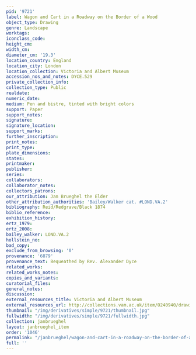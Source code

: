 ```yaml
---
pid: '9721'
label: Wagon and Cart in a Roadway on the Border of a Wood
object_type: Drawing
genre: Landscape
worktags:
iconclass_code:
height_cm:
width_cm:
diameter_cm: '19.3'
location_country: England
location_city: London
location_collection: Victoria and Albert Museum
accession_nos_and_notes: DYCE.529
private_collection_info:
collection_type: Public
realdate:
numeric_date:
medium: Pen and bistre, tinted with bright colors
support: Paper
support_notes:
signature:
signature_location:
support_marks:
further_inscription:
print_notes:
print_type:
plate_dimensions:
states:
printmaker:
publisher:
series:
collaborators:
collaborator_notes:
collectors_patrons:
our_attribution: Jan Brueghel the Elder
other_attribution_authorities: 'Bailey/Walker cat. #LOND.VA.2'
bibliography: Reid/Redgrave/Black 1874
biblio_reference:
exhibition_history:
ertz_1979:
ertz_2008:
bailey_walker: LOND.VA.2
hollstein_no:
bad_copy:
exclude_from_browsing: '0'
provenance: '6879'
provenance_text: Bequeathed by Rev. Alexander Dyce
related_works:
related_works_notes:
copies_and_variants:
curatorial_files:
general_notes:
discussion:
external_resources_title: Victoria and Albert Museum
external_resources_url: http://collections.vam.ac.uk/item/O240940/drawing-brueghel-jan-the/
thumbnail: "/img/derivatives/simple/9721/thumbnail.jpg"
fullwidth: "/img/derivatives/simple/9721/fullwidth.jpg"
collection: janbrueghel
layout: janbrueghel_item
order: '1046'
permalink: "/janbrueghel/wagon-and-cart-in-a-roadway-on-the-border-of-a-wood"
full: ''
---
```

